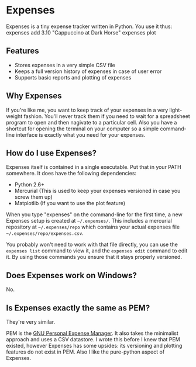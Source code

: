 Expenses
========

Expenses is a tiny expense tracker written in Python. You use it thus:
    expenses add 3.10 "Cappuccino at Dark Horse"
    expenses plot

Features
--------

- Stores expenses in a very simple CSV file
- Keeps a full version history of expenses in case of user error
- Supports basic reports and plotting of expenses

Why Expenses
------------

If you're like me, you want to keep track of your expenses in a very light-weight fashion. You'll
never track them if you need to wait for a spreadsheet program to open and then nagivate to a particular
cell. Also you have a shortcut for opening the terminal on your computer so a simple command-line interface
is exactly what you need for your expenses.

How do I use Expenses?
----------------

Expenses itself is contained in a single executable. Put that in your PATH somewhere.
It does have the following dependencies:

- Python 2.6+
- Mercurial (This is used to keep your expenses versioned in case you screw them up)
- Matplotlib (If you want to use the plot feature)

When you type "expenses" on the command-line for the first time, a new Expenses setup
is created at `~/.expenses/`. This includes a mercurial repository at `~/.expenses/repo`
which contains your actual expenses file `~/.expenses/repo/expenses.csv`.

You probably won't need to work with that file directly, you can use the `expenses list`
command to view it, and the `expenses edit` command to edit it. By using those commands
you ensure that it stays properly versioned.

Does Expenses work on Windows?
------------------------

No.

Is Expenses exactly the same as PEM?
-----------------------------

They're very similar.

PEM is the [GNU Personal Expense Manager](http://www.gnu.org/software/pem/). It also takes
the minimalist approach and uses a CSV datastore. I wrote this before I knew
that PEM existed, however Expenses has some upsides: its versioning and plotting features do not exist in PEM.
Also I like the pure-python aspect of Expenses.

